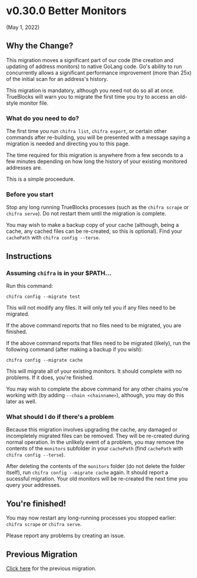 # v0.30.0 Better Monitors

(May 1, 2022)

## Why the Change?

This migration moves a significant part of our code (the creation and updating of address monitors) to native GoLang code. Go's ability to run concurrently allows a significant performance improvement (more than 25x) of the initial scan for an address's history.

This migration is mandatory, although you need not do so all at once. TrueBlocks will warn you to migrate the first time you try to access an old-style monitor file.

### What do you need to do?

The first time you run `chifra list`, `chifra export`, or certain other commands after re-building, you will be presented with a message saying a migration is needed and directing you to this page.

The time required for this migration is anywhere from a few seconds to a few minutes depending on how long the history of your existing monitored addresses are.

This is a simple proceedure.

### Before you start

Stop any long running TrueBlocks processes (such as the `chifra scrape` or `chifra serve`). Do not restart them until the migration is complete.

You may wish to make a backup copy of your cache (although, being a cache, any cached files can be re-created, so this is optional). Find your `cachePath` with `chifra config --terse`.

## Instructions

### Assuming `chifra` is in your $PATH...

Run this command:

```
chifra config --migrate test
```

This will not modify any files. It will only tell you if any files need to be migrated.

If the above command reports that no files need to be migrated, you are finished.

If the above command reports that files need to be migrated (likely), run the following command (after making a backup if you wish):

```
chifra config --migrate cache
```

This will migrate all of your existing monitors. It should complete with no problems. If it does, you're finished.

You may wish to complete the above command for any other chains you're working with (by adding `--chain <chainname>`), although, you may do this later as well.

### What should I do if there's a problem

Because this migration involves upgrading the cache, any damaged or incompletely migrated files can be removed. They will be re-created during normal operation. In the unlikely event of a problem, you may remove the contents of the `monitors` subfolder in your `cachePath` (find `cachePath` with `chifra config --terse`).

After deleting the contents of the `monitors` folder (do not delete the folder itself), run `chifra config --migrate cache` again. It should report a sucessful migration. Your old monitors will be re-created the next time you query your addresses.

## You're finished!

You may now restart any long-running processes you stopped earlier: `chifra scrape` or `chifra serve`.

Please report any problems by creating an issue.

## Previous Migration

[Click here](./README-v0.27.0.md) for the previous migration.
